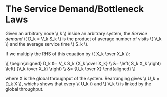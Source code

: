 # The Service Demand/Bottleneck Laws

Given an arbitrary node \\( k \\) inside an arbitrary system, the _Service demand_ \\( D_k = V_k S_k \\) is the product of average number of visits \\( V_k \\) and the average service time \\( S_k \\).

If we multiply the RHS of this equation by \\( X_k \\over X_k \\):

\\[
\\begin{aligned}
  D_k &= V_k S_k {X_k \\over X_k} \\\\
      &= \\left( S_k X_k \\right) \\left( {V_k \\over X_k} \\right) \\\\
      &= {U_k \\over X}
\\end{aligned}
\\]

where X is the global throughput of the system. Rearranging gives \\( U_k = D_k X \\), whichs shows that every \\( U_k \\) and \\( V_k \\) is linked by the global throughput.

